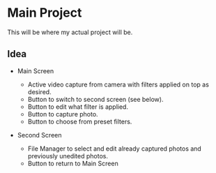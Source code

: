# Main Project

This will be where my actual project will be.

## Idea

- Main Screen
	- Active video capture from camera with filters applied on top as desired.
	- Button to switch to second screen (see below).
	- Button to edit what filter is applied.
	- Button to capture photo.
	- Button to choose from preset filters.
	
- Second Screen
	- File Manager to select and edit already captured photos and previously unedited photos.
	- Button to return to Main Screen